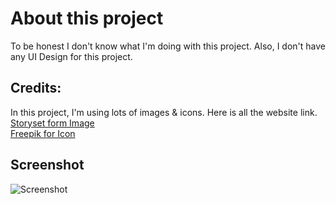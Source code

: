 
# About this project

To be honest I don't know what I'm doing with this project. Also, I don't have any UI Design for this project.

  

## Credits:
In this project, I'm using lots of images & icons. Here is all the website link.
<br/>
[Storyset form Image](https://storyset.com/) 
<br/>
[Freepik for Icon](https://www.freepik.com)

## Screenshot
![Screenshot](https://user-images.githubusercontent.com/50952901/146409848-4297e971-f71e-4974-8cd0-4ac0095135cb.jpeg)
